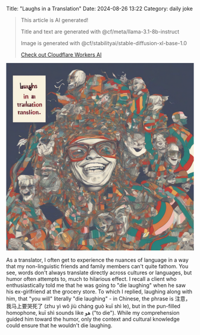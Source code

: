 Title: "Laughs in a Translation"
Date: 2024-08-26 13:22
Category: daily joke

> This article is AI generated!
> 
> Title and text are generated with @cf/meta/llama-3.1-8b-instruct
> 
> Image is generated with @cf/stabilityai/stable-diffusion-xl-base-1.0
> 
> [Check out Cloudflare Workers AI](https://developers.cloudflare.com/workers-ai/models/)


![Alt Text](images/2024-08-26-laughs-in-a-translation.png)

As a translator, I often get to experience the nuances of language in a way that my non-linguistic friends and family members can't quite fathom. You see, words don't always translate directly across cultures or languages, but humor often attempts to, much to hilarious effect. I recall a client who enthusiastically told me that he was going to "die laughing" when he saw his ex-girlfriend at the grocery store. To which I replied, laughing along with him, that "you will" literally "die laughing" - in Chinese, the phrase is 注意，我马上要哭死了 (zhu yì wǒ jiù cháng guò kuī shì le), but in the pun-filled homophone, kuī shì sounds like هو ("to die"). While my comprehension guided him toward the humor, only the context and cultural knowledge could ensure that he wouldn't die laughing.